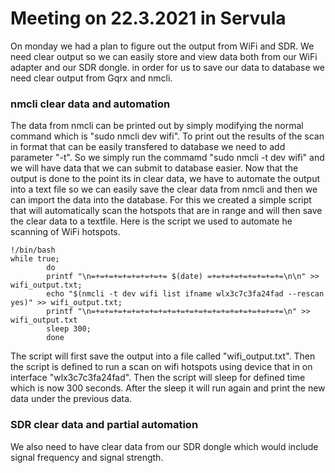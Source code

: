 # Meeting on 22.3.2021 in Servula

On monday we had a plan to figure out the output from WiFi and SDR. We need clear output so we can easily store and view data both from our WiFi  adapter and our SDR dongle. in order for us to save our data to database we need clear output from Gqrx and nmcli.

### nmcli clear data and automation

The data from nmcli can be printed out by simply modifying the normal command which is "sudo nmcli dev wifi". To print out the results of the scan in format that can be easily transfered to database we need to add parameter "-t". So we simply run the commamd "sudo nmcli -t dev wifi" and we will have data that we can submit to database easier. Now that the output is done to the point its in clear data, we have to automate the output into a text file so we can easily save the clear data from nmcli and then we can import the data into the database. For this we created a simple script that will automatically scan the hotspots that are in range and will then save the clear data to a textfile. Here is the script we used to automate he scanning of WiFi hotspots.

```
!/bin/bash
while true;
        do
        printf "\n=+=+=+=+=+=+=+=+= $(date) =+=+=+=+=+=+=+=+=\n\n" >> wifi_output.txt;
        echo "$(nmcli -t dev wifi list ifname wlx3c7c3fa24fad --rescan yes)" >> wifi_output.txt;
        printf "\n=+=+=+=+=+=+=+=+=+=+=+=+=+=+=+=+=+=+=+=+=+=\n" >> wifi_output.txt
        sleep 300;
        done
```

The script will first save the output into a file called "wifi_output.txt". Then the script is defined to run a scan on wifi hotspots using device that in on interface "wlx3c7c3fa24fad". Then the script will sleep for defined time which is now 300 seconds. After the sleep it will run again and print the new data under the previous data. 

### SDR clear data and partial automation

We also need to have clear data from our SDR dongle which would include signal frequency and signal strength. 
